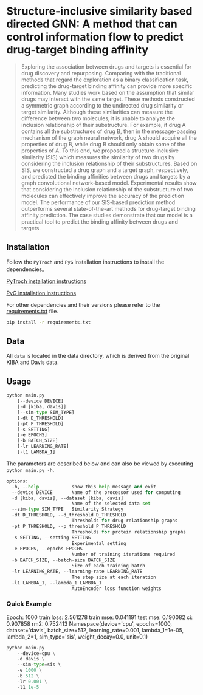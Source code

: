 # Structure-inclusive similarity based directed GNN: A method that can control information flow to predict drug-target binding affinity

> Exploring the association between drugs and targets is essential for drug discovery and repurposing. Comparing with the traditional methods that regard the exploration as a binary classification task, predicting the drug-target binding affinity can provide more specific information. Many studies work based on the assumption that similar drugs may interact with the same target. These methods constructed a symmetric graph according to the undirected drug similarity or target similarity. Although these similarities can measure the difference between two molecules, it is unable to analyze the inclusion relationship of their substructure. For example, if drug A contains all the substructures of drug B, then in the message-passing mechanism of the graph neural network, drug A should acquire all the properties of drug B, while drug B should only obtain some of the properties of A. To this end, we proposed a structure-inclusive similarity (SIS) which measures the similarity of two drugs by considering the inclusion relationship of their substructures. Based on SIS, we constructed a drug graph and a target graph, respectively, and predicted the binding affinities between drugs and targets by a graph convolutional network-based model. Experimental results show that considering the inclusion relationship of the substructure of two molecules can effectively improve the accuracy of the prediction model. The performance of our SIS-based prediction method outperforms several state-of-the-art methods for drug-target binding affinity prediction. The case studies demonstrate that our model is a practical tool to predict the binding affinity between drugs and targets.

## Installation

Follow the `PyTroch` and `PyG` installation instructions to install the dependencies。

[PyTroch installation instructions](https://pytorch.org/get-started/locally/)

[PyG installation instructions](https://pytorch-geometric.readthedocs.io/en/latest/install/installation.html)

For other dependencies and their versions please refer to the [requirements.txt](./requirements.txt) file.

``` bash
pip install -r requirements.txt
```


## Data

All `data` is located in the data directory, which is derived from the original KIBA and Davis data.

## Usage

``` python
python main.py 
    [--device DEVICE] 
    [-d [kiba, davis]] 
    [--sim-type SIM_TYPE] 
    [-dt D_THRESHOLD] 
    [-pt P_THRESHOLD] 
    [-s SETTING] 
    [-e EPOCHS] 
    [-b BATCH_SIZE] 
    [-lr LEARNING_RATE] 
    [-l1 LAMBDA_1]
```

The parameters are described below and can also be viewed by executing `python main.py -h`.

``` python
options:
  -h, --help            show this help message and exit
  --device DEVICE       Name of the processor used for computing
  -d [kiba, davis], --dataset [kiba, davis]
                        Name of the selected data set
  --sim-type SIM_TYPE   Similarity Strategy
  -dt D_THRESHOLD, --d_threshold D_THRESHOLD
                        Thresholds for drug relationship graphs
  -pt P_THRESHOLD, --p_threshold P_THRESHOLD
                        Thresholds for protein relationship graphs
  -s SETTING, --setting SETTING
                        Experimental setting
  -e EPOCHS, --epochs EPOCHS
                        Number of training iterations required
  -b BATCH_SIZE, --batch-size BATCH_SIZE
                        Size of each training batch
  -lr LEARNING_RATE, --learning-rate LEARNING_RATE
                        The step size at each iteration
  -l1 LAMBDA_1, --lambda_1 LAMBDA_1
                        AutoEncoder loss function weights
```

### Quick Example


Epoch: 1000 train loss: 2.561278 train mse: 0.041191 test mse: 0.190082 ci: 0.907858 rm2: 0.752413
Namespace(device='cpu', epochs=1000, dataset='davis', batch_size=512, learning_rate=0.001, lambda_1=1e-05, lambda_2=1, sim_type='sis', weight_decay=0.0, unit=0.1)

``` python
python main.py
    --device=cpu \
    -d davis \
    --sim-type=sis \ 
    -e 1000 \
    -b 512 \
    -lr 0.001 \
    -l1 1e-5
```